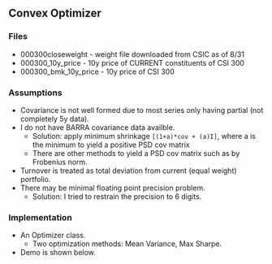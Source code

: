 ## Convex Optimizer

### Files
- 000300closeweight - weight file downloaded from CSIC as of 8/31
- 000300_10y_price - 10y price of CURRENT constituents of CSI 300
- 000300_bmk_10y_price - 10y price of CSI 300

### Assumptions
- Covariance is not well formed due to most series only having partial (not completely 5y data).
- I do not have BARRA covariance data availble.
    - Solution: apply minimum shrinkage `[(1+a)*cov + (a)I]`, where a is the minimum to yield a positive PSD cov matrix
    - There are other methods to yield a PSD cov matrix such as by Frobenius norm.
- Turnover is treated as total deviation from current (equal weight) portfolio.
- There may be minimal floating point precision problem.
    - Solution: I tried to restrain the precision to 6 digits.

### Implementation
- An Optimizer class.
    - Two optimization methods: Mean Variance, Max Sharpe.
- Demo is shown below.
